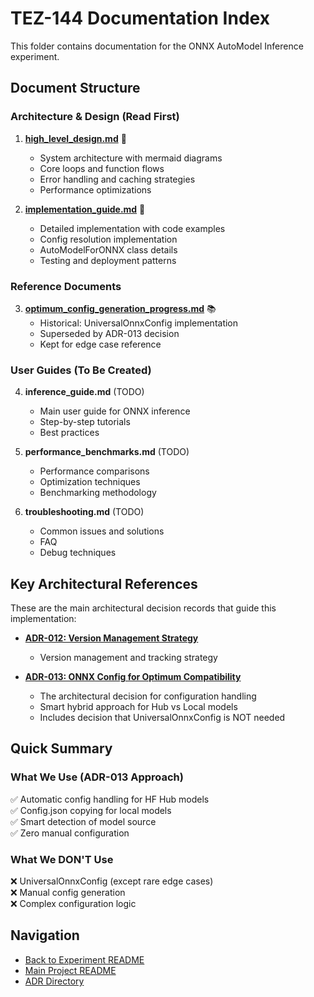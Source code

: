 # TEZ-144 Documentation Index

This folder contains documentation for the ONNX AutoModel Inference experiment.

## Document Structure

### Architecture & Design (Read First)

1. **[high_level_design.md](./high_level_design.md)** 📐
   - System architecture with mermaid diagrams
   - Core loops and function flows
   - Error handling and caching strategies
   - Performance optimizations

2. **[implementation_guide.md](./implementation_guide.md)** 🔧
   - Detailed implementation with code examples
   - Config resolution implementation
   - AutoModelForONNX class details
   - Testing and deployment patterns

### Reference Documents

3. **[optimum_config_generation_progress.md](./optimum_config_generation_progress.md)** 📚
   - Historical: UniversalOnnxConfig implementation
   - Superseded by ADR-013 decision
   - Kept for edge case reference

### User Guides (To Be Created)

4. **inference_guide.md** (TODO)
   - Main user guide for ONNX inference
   - Step-by-step tutorials
   - Best practices

5. **performance_benchmarks.md** (TODO)
   - Performance comparisons
   - Optimization techniques
   - Benchmarking methodology

6. **troubleshooting.md** (TODO)
   - Common issues and solutions
   - FAQ
   - Debug techniques

## Key Architectural References

These are the main architectural decision records that guide this implementation:

- **[ADR-012: Version Management Strategy](../../../docs/adr/ADR-012-version-management-strategy.md)**
  - Version management and tracking strategy
  
- **[ADR-013: ONNX Config for Optimum Compatibility](../../../docs/adr/ADR-013-onnx-config-for-optimum-compatibility.md)**
  - The architectural decision for configuration handling
  - Smart hybrid approach for Hub vs Local models  
  - Includes decision that UniversalOnnxConfig is NOT needed

## Quick Summary

### What We Use (ADR-013 Approach)
✅ Automatic config handling for HF Hub models  
✅ Config.json copying for local models  
✅ Smart detection of model source  
✅ Zero manual configuration  

### What We DON'T Use
❌ UniversalOnnxConfig (except rare edge cases)  
❌ Manual config generation  
❌ Complex configuration logic  

## Navigation

- [Back to Experiment README](../README.md)
- [Main Project README](../../../README.md)
- [ADR Directory](../../../docs/adr/)